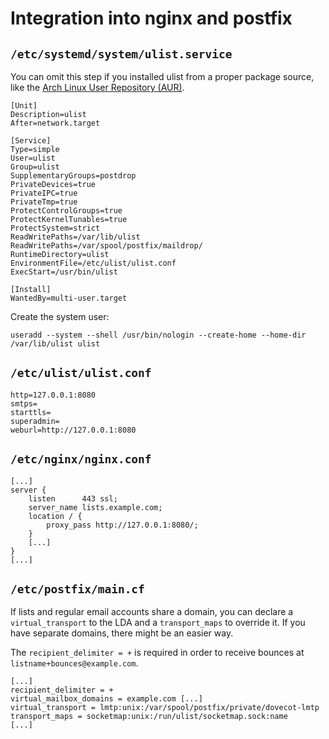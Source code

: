 # Integration into nginx and postfix

## `/etc/systemd/system/ulist.service`

You can omit this step if you installed ulist from a proper package source, like the [Arch Linux User Repository (AUR)](https://aur.archlinux.org/packages/ulist/).

```
[Unit]
Description=ulist
After=network.target

[Service]
Type=simple
User=ulist
Group=ulist
SupplementaryGroups=postdrop
PrivateDevices=true
PrivateIPC=true
PrivateTmp=true
ProtectControlGroups=true
ProtectKernelTunables=true
ProtectSystem=strict
ReadWritePaths=/var/lib/ulist
ReadWritePaths=/var/spool/postfix/maildrop/
RuntimeDirectory=ulist
EnvironmentFile=/etc/ulist/ulist.conf
ExecStart=/usr/bin/ulist

[Install]
WantedBy=multi-user.target
```

Create the system user:

```
useradd --system --shell /usr/bin/nologin --create-home --home-dir /var/lib/ulist ulist
```

## `/etc/ulist/ulist.conf`

```
http=127.0.0.1:8080
smtps=
starttls=
superadmin=
weburl=http://127.0.0.1:8080
```

## `/etc/nginx/nginx.conf`

```
[...]
server {
    listen      443 ssl;
    server_name lists.example.com;
    location / {
        proxy_pass http://127.0.0.1:8080/;
    }
    [...]
}
[...]
```

## `/etc/postfix/main.cf`

If lists and regular email accounts share a domain, you can declare a `virtual_transport` to the LDA and a `transport_maps` to override it. If you have separate domains, there might be an easier way.

The `recipient_delimiter = +` is required in order to receive bounces at `listname+bounces@example.com`.

```
[...]
recipient_delimiter = +
virtual_mailbox_domains = example.com [...]
virtual_transport = lmtp:unix:/var/spool/postfix/private/dovecot-lmtp
transport_maps = socketmap:unix:/run/ulist/socketmap.sock:name
[...]
```

